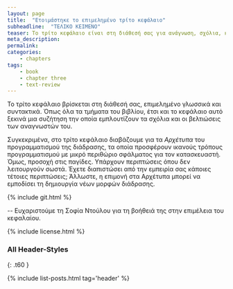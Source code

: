 ```yaml
---
layout: page
title:  "Ετοιμάστηκε το επιμελημένο τρίτο κεφάλαιο"
subheadline:  "ΤΕΛΙΚΟ ΚΕΙΜΕΝΟ"
teaser: Το τρίτο κεφάλαιο είναι στη διάθεσή σας για ανάγνωση, σχόλια, και βελτιώσεις.
meta_description:
permalink:
categories:
    - chapters
tags:
    - book
    - chapter three
    - text-review
---
```


Το τρίτο κεφάλαιο βρίσκεται στη διάθεσή σας, επιμελημένο γλωσσικά και συντακτικά. Όπως όλα τα τμήματα του βιβλίου, έτσι και το κεφάλαιο αυτό ξεκινά μια συζήτηση την οποία εμπλουτίζουν τα σχόλια και οι βελτιώσεις των αναγνωστών του.

Συγκεκριμένα, στο τρίτο κεφάλαιο διαβάζουμε για τα *Αρχέτυπα* του προγραμματισμού της διάδρασης, τα οποία προσφέρουν ικανούς τρόπους προγραμματισμού με μικρό περιθώριο σφάλματος για τον κατασκευαστή. Όμως, προσοχή στις παγίδες. 
Υπάρχουν περιπτώσεις όπου δεν λειτουργούν σωστά. Έχετε διαπιστώσει από την εμπειρία σας κάποιες τέτοιες περιπτώσεις; 
Άλλωστε, η επιμονή στα Αρχέτυπα μπορεί να εμποδίσει τη δημιουργία νέων μορφών διάδρασης.  

{% include git.html %}


--
Ευχαριστούμε τη Σοφία Ντούλου για τη βοήθειά της στην επιμέλεια του κεφαλαίου.  


{% include license.html %}

### All Header-Styles
{: .t60 }

{% include list-posts.html tag='header' %}
